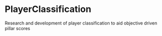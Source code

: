 # PlayerClassification

Research and development of player classification to aid objective driven pillar scores